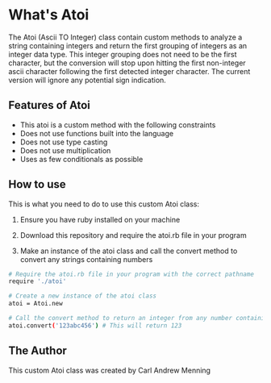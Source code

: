 # What's Atoi

The Atoi (Ascii TO Integer) class contain custom methods to analyze a 
string containing integers and return the first grouping of integers 
as an integer data type.  This integer grouping does not need to be the
first character, but the conversion will stop upon hitting the first 
non-integer ascii character following the first detected integer 
character.  The current version will ignore any potential sign indication.  

## Features of Atoi

*   This atoi is a custom method with the following constraints
*   Does not use functions built into the language
*   Does not use type casting
*   Does not use multiplication
*   Uses as few conditionals as possible

## How to use

This is what you need to do to use this custom Atoi class:

1.  Ensure you have ruby installed on your machine

2.  Download this repository and require the atoi.rb file in your program

3.  Make an instance of the atoi class and call the convert method to convert any strings containing numbers

```bash
# Require the atoi.rb file in your program with the correct pathname
require './atoi'

# Create a new instance of the atoi class
atoi = Atoi.new

# Call the convert method to return an integer from any number containing string
atoi.convert('123abc456') # This will return 123
```

## The Author

This custom Atoi class was created by Carl Andrew Menning